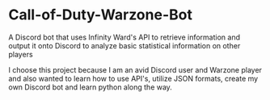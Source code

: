 ﻿# Call-of-Duty-Warzone-Bot

A Discord bot that uses Infinity Ward's API to retrieve information and output it onto Discord to analyze basic statistical information on other players

I choose this project because I am an avid Discord user and Warzone player and also wanted to learn how to use API's, utilize JSON formats, create my own Discord bot and learn python along the way.
